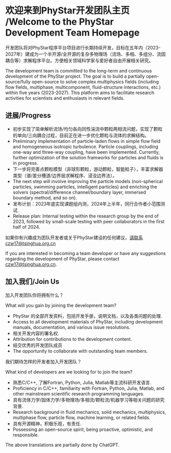 # 欢迎来到PhyStar开发团队主页 /Welcome to the PhyStar Development Team Homepage

开发团队将对PhyStar程序平台项目进行长期持续开发，目标在五年内（2023-2027年）建成为一个半开源/全开源的复杂多物理场（流场、多相、多组分、流固耦合等）求解程序平台。方便相关领域科学家与爱好者自由开展相关研究。

The development team is committed to the long-term and continuous development of the PhyStar project. The goal is to build a partially open-source/fully open-source to solve complex multiphysics fields (including flow fields, multiphase, multicomponent, fluid-structure interactions, etc.) within five years (2023-2027). This platform aims to facilitate research activities for scientists and enthusiasts in relevant fields.


## 进展/Progress
- 初步实现了简单解析流场/均匀各向同性湍流中颗粒两相流问题，实现了颗粒的单向/三向耦合过程，目前正在进一步优化颗粒与流体的求解结构。
- Preliminary implementation of particle-laden flows in simple flow field and homogeneous isotropic turbulence. Particle couplings, including one-way and three-way coupling, have been implemented. Currently, further optimization of the solution framworks for particles and fluids is in progress.
- 下一步将完善点颗粒模型（非球形颗粒，游动颗粒，智能粒子），丰富求解器类型（谱/差分槽道/边界层求解程序、浸没边界法）。
- The next step will involve improving the particle models (non-spherical particles, swimming particles, intelligent particles) and enriching the solvers (spectral/difference channel/boundary layer, immersed boundary method, and so on).
- 发布计划：2023年底实现课题组内测，2024年上半年，同行合作者小范围测试.
- Release plan: Internal testing within the research group by the end of 2023, followed by small-scale testing with peer collaborators in the first half of 2024.


如果你有兴趣成为团队开发者或关于PhyStar建设的任何建议，请联系czw17@tsinghua.org.cn

If you are interested in becoming a team developer or have any suggestions regarding the development of PhyStar, please contact czw17@tsinghua.org.cn.

## 加入我们/Join Us
加入开发团队你将拥有什么？

What will you gain by joining the development team?
- PhyStar 的全部开发资料，包括开发手册，说明文档，以及各类问题的处理.
- Access to all development materials of PhyStar, including development manuals, documentation, and various issue resolutions.
- 相关开发内容的署名权.
- Attribution for contributions to the development content.
- 结交优秀的开发团队成员
- The opportunity to collaborate with outstanding team members.

我们期待怎样的开发者加入开发团队？

What kind of developers are we looking for to join the team?
- 熟悉C/C++, 了解Fortran, Python, Julia, Matlab等主流科研开发语言.
- Proficiency in C/C++, familiarity with Fortran, Python, Julia, Matlab, and other mainstream scientific research programming languages.
- 具有流体力学/固体力学/多物理场/多相流/颗粒流/机器学习等相关问题的研究背景.
- Research background in fluid mechanics, solid mechanics, multiphysics, multiphase flow, particle flow, machine learning, or related fields.
- 具有开源精神，积极乐观，有责任.
- Possessing an open-source spirit, being proactive, optimistic, and responsible.

The above translations are partially done by ChatGPT.
<!--

**Here are some ideas to get you started:**

🙋‍♀️ A short introduction - what is your organization all about?
🌈 Contribution guidelines - how can the community get involved?
👩‍💻 Useful resources - where can the community find your docs? Is there anything else the community should know?
🍿 Fun facts - what does your team eat for breakfast?
🧙 Remember, you can do mighty things with the power of [Markdown](https://docs.github.com/github/writing-on-github/getting-started-with-writing-and-formatting-on-github/basic-writing-and-formatting-syntax)
-->
